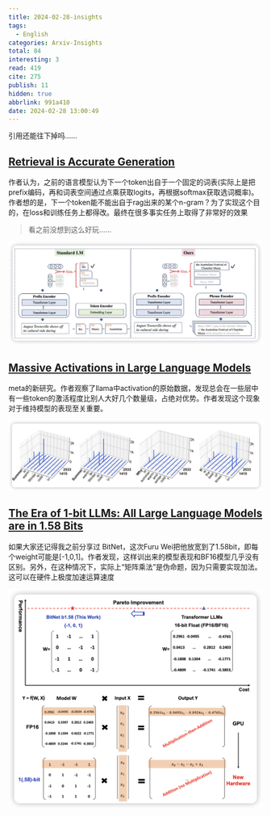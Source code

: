 ```yaml
---
title: 2024-02-28-insights
tags:
  - English
categories: Arxiv-Insights
total: 84
interesting: 3
read: 419
cite: 275
publish: 11
hidden: true
abbrlink: 991a410
date: 2024-02-28 13:00:49
---
```


引用还能往下掉吗……

## [Retrieval is Accurate Generation](https://arxiv.org/pdf/2402.17532.pdf)

作者认为，之前的语言模型认为下一个token出自于一个固定的词表(实际上是把prefix编码，再和词表空间通过点乘获取logits，再根据softmax获取选词概率)。作者想的是，下一个token能不能出自于rag出来的某个n-gram？为了实现这个目的，在loss和训练任务上都得改。最终在很多事实任务上取得了非常好的效果

>  看之前没想到这么好玩……

<img src="../../files/images/arxiv-insights/2024-02-26-03-01/gen.png"   >



## [Massive Activations in Large Language Models](https://arxiv.org/pdf/2402.17762.pdf)

meta的新研究。作者观察了llama中activation的原始数据，发现总会在一些层中有一些token的激活程度比别人大好几个数量级，占绝对优势。作者发现这个现象对于维持模型的表现至关重要。

<img src="../../files/images/arxiv-insights/2024-02-26-03-01/massive.png"   >



## [The Era of 1-bit LLMs: All Large Language Models are in 1.58 Bits](https://arxiv.org/pdf/2402.17764.pdf)

如果大家还记得我之前分享过 BitNet，这次Furu Wei把他放宽到了1.58bit，即每个weight可能是[-1,0,1]。作者发现，这样训出来的模型表现和BF16模型几乎没有区别。另外，在这种情况下，实际上“矩阵乘法”是伪命题，因为只需要实现加法。这可以在硬件上极度加速运算速度

<img src="../../files/images/arxiv-insights/2024-02-26-03-01/bit.png"   >

